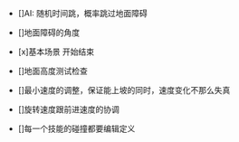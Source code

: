 - []AI: 随机时间跳，概率跳过地面障碍
- []地面障碍的角度
- [x]基本场景 开始结束
- []地面高度测试检查
- []最小速度的调整，保证能上坡的同时，速度变化不那么失真

- []旋转速度跟前进速度的协调

- []每一个技能的碰撞都要编辑定义